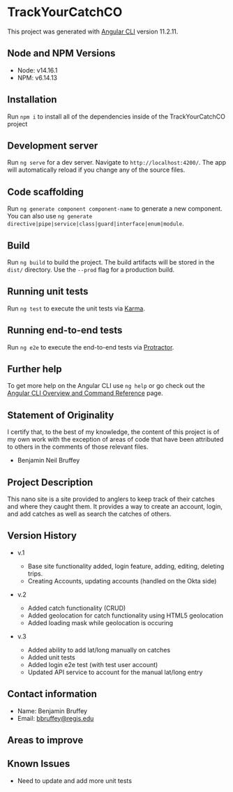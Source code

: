 # TrackYourCatchCO

This project was generated with [Angular CLI](https://github.com/angular/angular-cli) version 11.2.11.

## Node and NPM Versions

- Node: v14.16.1
- NPM: v6.14.13

## Installation

Run `npm i` to install all of the dependencies inside of the TrackYourCatchCO project

## Development server

Run `ng serve` for a dev server. Navigate to `http://localhost:4200/`. The app will automatically reload if you change any of the source files.

## Code scaffolding

Run `ng generate component component-name` to generate a new component. You can also use `ng generate directive|pipe|service|class|guard|interface|enum|module`.

## Build

Run `ng build` to build the project. The build artifacts will be stored in the `dist/` directory. Use the `--prod` flag for a production build.

## Running unit tests

Run `ng test` to execute the unit tests via [Karma](https://karma-runner.github.io).

## Running end-to-end tests

Run `ng e2e` to execute the end-to-end tests via [Protractor](http://www.protractortest.org/).

## Further help

To get more help on the Angular CLI use `ng help` or go check out the [Angular CLI Overview and Command Reference](https://angular.io/cli) page.

## Statement of Originality

I certify that, to the best of my knowledge, the content of this project is of my own work with the exception of areas of code that have been attributed to others in the comments of those relevant files.

- Benjamin Neil Bruffey

## Project Description

This nano site is a site provided to anglers to keep track of their catches and where they caught them.
It provides a way to create an account, login, and add catches as well as search the catches of others.

## Version History

- v.1
  - Base site functionality added, login feature, adding, editing, deleting trips.
  - Creating Accounts, updating accounts (handled on the Okta side)

- v.2
  - Added catch functionality (CRUD)
  - Added geolocation for catch functionality using HTML5 geolocation
  - Added loading mask while geolocation is occuring

- v.3
  - Added ability to add lat/long manually on catches
  - Added unit tests
  - Added login e2e test (with test user account)
  - Updated API service to account for the manual lat/long entry

## Contact information

- Name: Benjamin Bruffey
- Email: bbruffey@regis.edu

## Areas to improve

## Known Issues

- Need to update and add more unit tests
